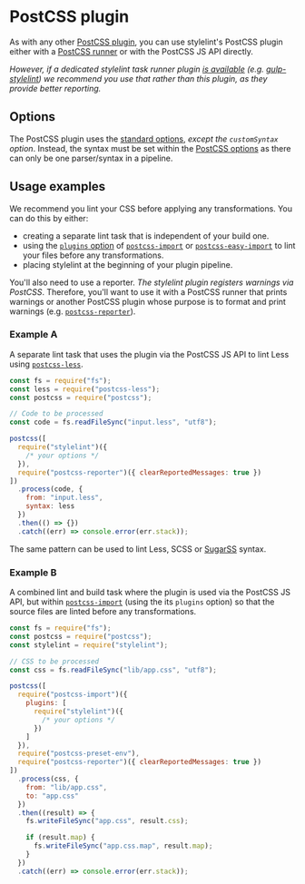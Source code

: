 # PostCSS plugin

As with any other [PostCSS plugin](https://github.com/postcss/postcss#plugins), you can use stylelint's PostCSS plugin either with a [PostCSS runner](https://github.com/postcss/postcss#runners) or with the PostCSS JS API directly.

_However, if a dedicated stylelint task runner plugin [is available](../integrations/task-runner.md) (e.g. [gulp-stylelint](https://github.com/olegskl/gulp-stylelint)) we recommend you use that rather than this plugin, as they provide better reporting._

## Options

The PostCSS plugin uses the [standard options](options.md), _except the `customSyntax` option_. Instead, the syntax must be set within the [PostCSS options](https://github.com/postcss/postcss#options) as there can only be one parser/syntax in a pipeline.

## Usage examples

We recommend you lint your CSS before applying any transformations. You can do this by either:

- creating a separate lint task that is independent of your build one.
- using the [`plugins` option](https://github.com/postcss/postcss-import#plugins) of [`postcss-import`](https://github.com/postcss/postcss-import) or [`postcss-easy-import`](https://github.com/TrySound/postcss-easy-import) to lint your files before any transformations.
- placing stylelint at the beginning of your plugin pipeline.

You'll also need to use a reporter. _The stylelint plugin registers warnings via PostCSS_. Therefore, you'll want to use it with a PostCSS runner that prints warnings or another PostCSS plugin whose purpose is to format and print warnings (e.g. [`postcss-reporter`](https://github.com/postcss/postcss-reporter)).

### Example A

A separate lint task that uses the plugin via the PostCSS JS API to lint Less using [`postcss-less`](https://github.com/shellscape/postcss-less).

```js
const fs = require("fs");
const less = require("postcss-less");
const postcss = require("postcss");

// Code to be processed
const code = fs.readFileSync("input.less", "utf8");

postcss([
  require("stylelint")({
    /* your options */
  }),
  require("postcss-reporter")({ clearReportedMessages: true })
])
  .process(code, {
    from: "input.less",
    syntax: less
  })
  .then(() => {})
  .catch((err) => console.error(err.stack));
```

The same pattern can be used to lint Less, SCSS or [SugarSS](https://github.com/postcss/sugarss) syntax.

### Example B

A combined lint and build task where the plugin is used via the PostCSS JS API, but within [`postcss-import`](https://github.com/postcss/postcss-import) (using the its `plugins` option) so that the source files are linted before any transformations.

```js
const fs = require("fs");
const postcss = require("postcss");
const stylelint = require("stylelint");

// CSS to be processed
const css = fs.readFileSync("lib/app.css", "utf8");

postcss([
  require("postcss-import")({
    plugins: [
      require("stylelint")({
        /* your options */
      })
    ]
  }),
  require("postcss-preset-env"),
  require("postcss-reporter")({ clearReportedMessages: true })
])
  .process(css, {
    from: "lib/app.css",
    to: "app.css"
  })
  .then((result) => {
    fs.writeFileSync("app.css", result.css);

    if (result.map) {
      fs.writeFileSync("app.css.map", result.map);
    }
  })
  .catch((err) => console.error(err.stack));
```
